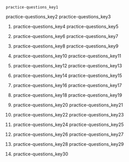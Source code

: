 ```ngMeta
practice-questions_key1
```

practice-questions_key2
practice-questions_key3


1. practice-questions_key4
practice-questions_key5


2. practice-questions_key6
practice-questions_key7


3. practice-questions_key8
practice-questions_key9


4. practice-questions_key10
practice-questions_key11


5. practice-questions_key12
practice-questions_key13


6. practice-questions_key14
practice-questions_key15


7. practice-questions_key16
practice-questions_key17


8. practice-questions_key18
practice-questions_key19


9. practice-questions_key20
practice-questions_key21


10. practice-questions_key22
practice-questions_key23


11. practice-questions_key24
practice-questions_key25


12. practice-questions_key26
practice-questions_key27


13. practice-questions_key28
practice-questions_key29


14. practice-questions_key30
